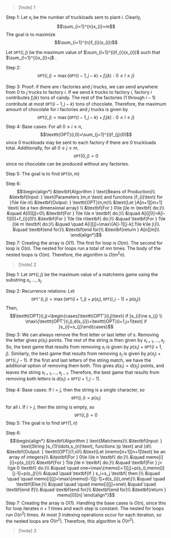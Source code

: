>[!note] 1

Step 1: Let $x_{i}$ be the number of truckloads sent to plant $i$. Clearly, $$\sum_{i=1}^{n}x_{i}=m$$The goal is to maximize $$\sum_{i=1}^{n}f_{i}(x_{i})$$

Let $\texttt{OPT}(i,j)$ be the maximum value of $\sum_{l=1}^{i}f_{i}(x_{i})$ such that $\sum_{l=1}^{i}x_{l}=j$ . 

Step 2:$$\texttt{OPT}(i,j)=\max\{\texttt{OPT}(i-1,j-k)+f_{i}(k):0\le l\le j\}$$

Step 3: Proof: if there are $i$ factories and $j$ trucks, we can send anywhere from $0$ to $j$ trucks to factory $i$. If we send $k$ trucks to factory $i$, factory $i$ contributes $f_{i}(k)$ tons of candy. The rest of the factories (1 through $i-1$) contribute at most $\texttt{OPT}(i-1,j-k)$ tons of chocolate. Therefore, the maximum amount of chocolate for $i$ factories and $j$ trucks is given by $$\texttt{OPT}(i,j)=\max\{\texttt{OPT}(i-1,j-k)+f_{i}(k):0\le l\le j\}$$
Step 4: Base cases:
For all $0\le i\le n$, $$\texttt{OPT}(i,0)=\sum_{j=1}^{i}f_{j}(0)$$since 0 truckloads may be sent to each factory if there are 0 truckloads total. Additionally, for all $0\le j\le m$, $$\texttt{OPT}(0,j)=0$$since no chocolate can be produced without any factories. 

Step 5: The goal is to find $\texttt{OPT}(n,m)$

Step 6: $$\begin{align*}
&\textbf{Algorithm } \text{Beans of Production}\\
&\textbf{Input: } \text{Parameters }m,n \text{ and functions }f_{i}\text{ for }1\le i\le n\\
&\textbf{Output: } \texttt{OPT}(n,m)\\
&\text{Let }A[n+1][m+1] \text{ be a two dimensional array} \\
&\textbf{For } 0\le j\le m \textbf{ do:}\\
&\quad A[0][j]=0\\
&\textbf{For } 1\le i\le n \textbf{ do:}\\
&\quad A[i][0]=A[i-1][0]+f_{i}(0)\\
&\textbf{For } 1\le i\le n\textbf{ do:}\\
&\quad \textbf{For } 1\le j\le m \textbf{ do:}\\
&\quad \quad A[i][j]=\max\{A[i-1][j-k]:1\le k\le j\}\\
&\quad \textbf{end for}\\
&\textbf{end for}\\
&\textbf{return } A[n][m]\\
\end{align*}$$
Step 7: 
Creating the array is $O(1)$. The first for loop is $O(m)$. The second for loop is $O(n)$. The nested for loops run a total of $mn$ times. The body of the nested loops is $O(m)$. Therefore, the algorithm is $O(m^{2}n)$.


>[!note] 2

Step 1:
Let $\texttt{OPT}(i,j)$ be the maximum value of a matchems game using the substring $s_{i},\ldots,s_{j}$. 

Step 2: Recurrence relations:
Let $$\texttt{OPT'}(i,j)=\max\{\texttt{OPT}(i+1,j)+p(s_{i}),\texttt{OPT}(i,j-1)+p(s_{j})\}$$Then, $$\texttt{OPT}(i,j)=\begin{cases}\texttt{OPT'}(i,j)\text{ if }s_{i}\ne s_{j} \\
\max\{\texttt{OPT'}(i,j),d(s_{i})+\texttt{OPT}(i+1,j+1\text{ if }s_{i}=s_{j}\end{cases}$$
Step 3: We can always remove the first letter or last letter of $s$. Removing the letter gives $p(s_{i})$ points. The rest of the string is then given by $s_{i+1},\ldots,s_{j}$. So, the best game that results from removing $s_{i}$ is given by $p(s_{i})+\texttt{OPT}(i+1,j)$. Similarly, the best game that results from removing $s_{j}$ is given by $p(s_{j})+\texttt{OPT}(i,j-1)$. If the first and last letters of the string match, we have the additional option of removing them both. This gives $d(s_{i})=d(s_{j})$ points, and leaves the string $s_{i+1},\ldots,s_{j-1}$. Therefore, the best game that results from removing both letters is $d(s_{i})+\texttt{OPT}(i+1,j-1)$. 

Step 4: 
Base cases: If $i=j$, then the string is a single character, so $$\texttt{OPT}(i,i)=p(s_{i})$$for all $i$. If $i>j$, then the string is empty, so $$\texttt{OPT}(i,j)=0$$
Step 5:
The goal is to find $\texttt{OPT}(1,n)$

Step 6: $$\begin{align*}
&\textbf{Algorithm } \text{Matchems}\\
&\textbf{Input: } \text{String }s_{1}\ldots,s_{n}\text{, functions }p \text{ and }d\\
&\textbf{Output: } \texttt{OPT}(1,n)\\
&\text{Let }memo[n+1][n+1]\text{ be an array of integers}\\
&\textbf{For } 0\le i\le n \textbf{ do:}\\
&\quad memo[i][i]=p(s_{i})\\
&\textbf{For } 1\le j\le n \textbf{ do:}\\
&\quad \textbf{For } j> i\ge 0 \textbf{ do:}\\
&\quad \quad one=\max\{memo[i+1][j]+p(s_i),memo[i][j-1]+p(s_j)\}\\
&\quad \quad \textbf{If } s_i=s_j \textbf{ then:}\\
&\quad \quad \quad memo[i][j]=\max\{memo[i-1][j-1]+d(s_{i}),one\}\\
&\quad \quad \textbf{Else:}\\
&\quad \quad \quad memo[i][j]=one\\
&\quad \quad \textbf{end if}\\
&\quad \textbf{end for}\\
&\textbf{end for}\\
&\textbf{return } memo[0][n] 
\end{align*}$$
Step 7:
Creating the array is $O(1)$. Handling the base cases is $O(n)$, since this for loop iterates $n+1$ times and each step is constant. The nested for loops run $O(n^{2})$ times. At most 3 indexing operations occur for each iteration, so the nested loops are $O(n^{2})$. Therefore, this algorithm is $O(n^{2})$.

>[!note] 3

